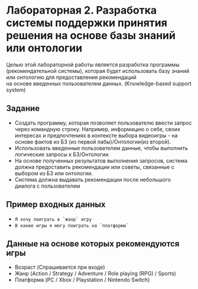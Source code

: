 # Лабораторная 2. Разработка системы поддержки принятия решения на основе базы знаний или онтологии
Целью этой лабораторной работы является разработка программы (рекомендательной системы), 
которая будет использовать базу знаний или онтологию для предоставления рекомендаций  
на основе введенных пользователем данных. (Knowledge-based support system)

## Задание
- Создать программу, которая позволяет пользователю ввести запрос через командную строку. Например, информацию о себе, своих интересах и предпочтениях в контексте выбора видеоигры - на основе фактов из БЗ (из первой лабы)/Онтологии(из второй).
- Использовать введенные пользователем данные, чтобы выполнить логические запросы к  БЗ/Онтологии.
- На основе полученных результатов выполнения запросов, система должна предоставить рекомендации или советы, связанные с выбором из БЗ или онтологии.
- Система должна выдавать рекомендации после небольшого диалога с пользователем

## Пример входных данных

- ``Я хочу поиграть в `жанр` игру``
- ``В какие игры я могу поиграть на `платформа` ``

## Данные на основе которых рекомендуются игры
- Возраст (Cпрашивается при входе)
- Жанр (Action / Strategy / Adventure / Role playing (RPG) / Sports)
- Платформа (PC / Xbox / Playstation / Nintendo Switch)
